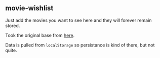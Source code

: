 ## movie-wishlist

Just add the movies you want to see here and they will forever remain stored.

Took the original base from [here](https://codepen.io/yisenliu/pen/qdxOeE).

Data is pulled from `localStorage` so persistance is kind of there, but not quite.
